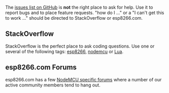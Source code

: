 The [issues list on GitHub](https://github.com/nodemcu/nodemcu-firmware/issues) is **not** the right place to ask for help. Use it to report bugs and to place feature requests. "how do I ..." or a "I can't get this to work ..." should be directed to StackOverflow or esp8266.com.

## StackOverflow
StackOverflow is the perfect place to ask coding questions. Use one or several of the following tags: [esp8266](http://stackoverflow.com/tags/esp8266), [nodemcu](http://stackoverflow.com/tags/nodemcu) or [Lua](http://stackoverflow.com/tags/lua).

## esp8266.com Forums
esp8266.com has a few [NodeMCU specific forums](http://www.esp8266.com/viewforum.php?f=17) where a number of our active community members tend to hang out.